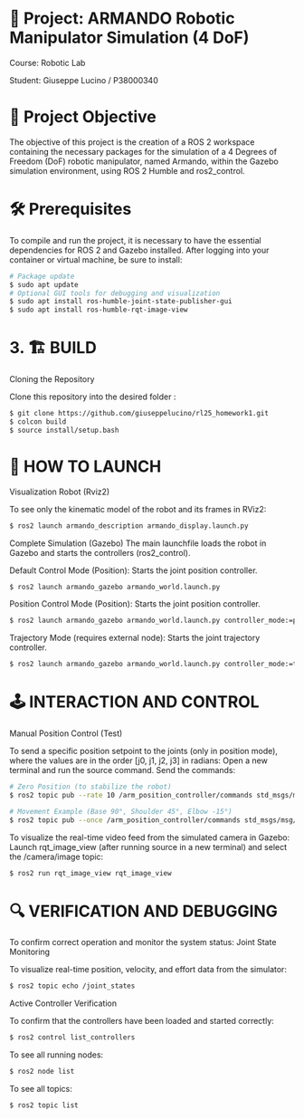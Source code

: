 # 🤖 Project: ARMANDO Robotic Manipulator Simulation (4 DoF)
Course: Robotic Lab 

Student: Giuseppe Lucino / P38000340 

# 🎯 Project Objective
The objective of this project is the creation of a ROS 2 workspace containing the necessary packages for the simulation of a 4 Degrees of Freedom (DoF) robotic manipulator, named Armando, within the Gazebo simulation environment, using ROS 2 Humble and ros2_control.

# 🛠️ Prerequisites
To compile and run the project, it is necessary to have the essential dependencies for ROS 2 and Gazebo installed. After logging into your container or virtual machine, be sure to install:

```bash
# Package update
$ sudo apt update
# Optional GUI tools for debugging and visualization
$ sudo apt install ros-humble-joint-state-publisher-gui
$ sudo apt install ros-humble-rqt-image-view
```

# 3. 🏗️ BUILD
Cloning the Repository

Clone this repository into the desired folder :

```bash
$ git clone https://github.com/giuseppelucino/rl25_homework1.git
$ colcon build
$ source install/setup.bash
```
# 🚀 HOW TO LAUNCH
Visualization Robot (Rviz2)

To see only the kinematic model of the robot and its frames in RViz2:

```bash 
$ ros2 launch armando_description armando_display.launch.py
```

Complete Simulation (Gazebo)
The main launchfile loads the robot in Gazebo and starts the controllers (ros2_control).

Default Control Mode (Position): Starts the joint position controller.
```bash
$ ros2 launch armando_gazebo armando_world.launch.py
```
Position Control Mode (Position): Starts the joint position controller.
```bash
$ ros2 launch armando_gazebo armando_world.launch.py controller_mode:=position.
```
Trajectory Mode (requires external node): Starts the joint trajectory controller.
```bash
$ ros2 launch armando_gazebo armando_world.launch.py controller_mode:=trajectory
```
#  🕹️ INTERACTION AND CONTROL
Manual Position Control (Test)

To send a specific position setpoint to the joints (only in position mode), where the values are in the order [j0, j1, j2, j3] in radians:
Open a new terminal and run the source command.
Send the commands:
```bash
# Zero Position (to stabilize the robot)
$ ros2 topic pub --rate 10 /arm_position_controller/commands std_msgs/msg/Float64MultiArray "{data: [0.0, 0.0, 0.0, 0.0]}"
```
```bash
# Movement Example (Base 90°, Shoulder 45°, Elbow -15°)
$ ros2 topic pub --once /arm_position_controller/commands std_msgs/msg/Float64MultiArray "{data: [1.57, 0.78, -0.26, 0.0]}"
```

To visualize the real-time video feed from the simulated camera in Gazebo: Launch rqt_image_view (after running source in a new terminal) and select the /camera/image topic:
```bash
$ ros2 run rqt_image_view rqt_image_view
```
# 🔍 VERIFICATION AND DEBUGGING
To confirm correct operation and monitor the system status:
Joint State Monitoring

To visualize real-time position, velocity, and effort data from the simulator:

```bash
$ ros2 topic echo /joint_states
```
Active Controller Verification

To confirm that the controllers have been loaded and started correctly:
```bash
$ ros2 control list_controllers
```
To see all running nodes:
```bash
$ ros2 node list
```
To see all topics:
```bash
$ ros2 topic list
```

